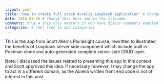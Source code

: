 ```yaml
---
layout: post
title: "How to create full stack Aurelia Loopback application" # Change this here and in the filename
date: 2015-08-16 # Change this here and in the filename
comments: true # this only matters if you have disqus comments enabled in your _config.yml file
categories: # feel free to add categories
---
```


This is the app from Scott Allen's Pluralsight course, rewritten to illustrated the benefits of Loopback server side component which include built in Postman clone and auto-generated complete server side CRUD layer.

Note: I discussed the issues related to presenting this app in this context and Scott approved this idea. If necessary however, I may change the app to act in a different domain, as the Aurelia written front end code is not of interest in this post
